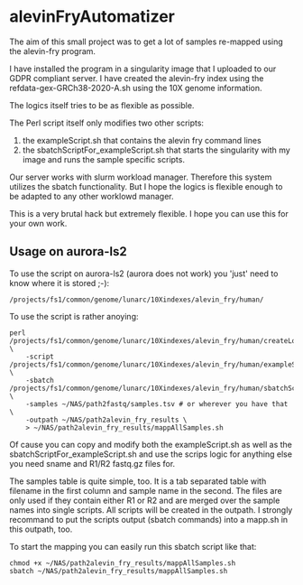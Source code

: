 # alevinFryAutomatizer

The aim of this small project was to get a lot of samples re-mapped using the alevin-fry program.

I have installed the program in a singularity image that I uploaded to our GDPR compliant server.
I have created the alevin-fry index using the refdata-gex-GRCh38-2020-A.sh using the 10X genome information.

The logics itself tries to be as flexible as possible.

The Perl script itself only modifies two other scripts:
1. the exampleScript.sh that contains the alevin fry command lines
2. the sbatchScriptFor_exampleScript.sh that starts the singularity with my image and runs the sample specific scripts.


Our server works with slurm workload manager. Therefore this system utilizes the sbatch functionality.
But I hope the logics is flexible enough to be adapted to any other worklowd manager.

This is a very brutal hack but extremely flexible. I hope you can use this for your own work.


## Usage on aurora-ls2

To use the script on aurora-ls2 (aurora does not work) you 'just' need to know where it is stored ;-):

```
/projects/fs1/common/genome/lunarc/10Xindexes/alevin_fry/human/
```

To use the script is rather anoying:

```
perl  /projects/fs1/common/genome/lunarc/10Xindexes/alevin_fry/human/createLotsOfScripts.pl \
	-script /projects/fs1/common/genome/lunarc/10Xindexes/alevin_fry/human/exampleScript.sh \
	-sbatch /projects/fs1/common/genome/lunarc/10Xindexes/alevin_fry/human/sbatchScriptFor_exampleScript.sh \
	-samples ~/NAS/path2fastq/samples.tsv # or wherever you have that \
	-outpath ~/NAS/path2alevin_fry_results \
	> ~/NAS/path2alevin_fry_results/mappAllSamples.sh
```

Of cause you can copy and modify both the exampleScript.sh as well as the sbatchScriptFor_exampleScript.sh and use the scrips logic
for anything else you need sname and R1/R2 fastq.gz files for.

The samples table is quite simple, too. It is a tab separated table with filename in the first column and sample name in the second.
The files are only used if they contain either R1 or R2 and are merged over the sample names into single scripts.
All scripts will be created in the outpath. I strongly recommand to put the scripts output (sbatch commands) into a mapp.sh in this outpath, too.

To start the mapping you can easily run this sbatch script like that:

```
chmod +x ~/NAS/path2alevin_fry_results/mappAllSamples.sh
sbatch ~/NAS/path2alevin_fry_results/mappAllSamples.sh
```


